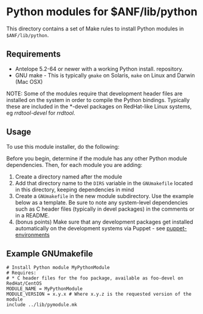 Python modules for $ANF/lib/python
==================================

This directory contains a set of Make rules to install Python modules in
`$ANF/lib/python`.

Requirements
------------

 * Antelope 5.2-64 or newer with a working Python install.
   repository.
 * GNU make - This is typically `gmake` on Solaris, `make` on Linux and
   Darwin (Mac OSX)

NOTE: Some of the modules require that development header files are installed
on the system in order to compile the Python bindings. Typically these are
included in the \*-devel packages on RedHat-like Linux systems, eg
_rrdtool-devel_ for _rrdtool_.

Usage
-----

To use this module installer, do the following:

Before you begin, determine if the module has any other Python module
dependencies. Then, for each module you are adding:

1. Create a directory named after the module
2. Add that directory name to the `DIRS` variable in the `GNUmakefile`
   located in this directory, keeping dependencies in mind
3. Create a `GNUmakefile` in the new module subdirectory. Use the example
   below as a template. Be sure to note any system-level dependencies such as
   C header files (typically in devel packages) in the comments or in a README.
4. (bonus points) Make sure that any development packages get installed
   automatically on the development systems via Puppet - see
   [puppet-environments][1]

[1]: https://github.com/UCSD-ANF/puppet-environments

Example GNUmakefile
-------------------

```
# Install Python module MyPythonModule
# Requires:
# * C header files for the foo package, available as foo-devel on RedHat/CentOS
MODULE_NAME = MyPythonModule
MODULE_VERSION = x.y.x # Where x.y.z is the requested version of the module
include ../lib/pymodule.mk
```
